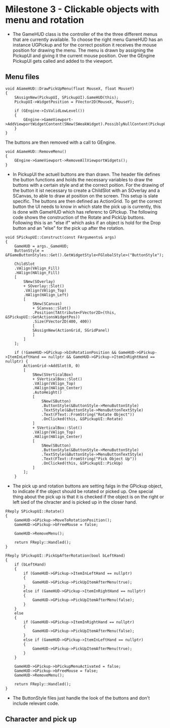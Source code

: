 # Milestone 3 - Clickable objects with menu and rotation

* The GameHUD class is the controller of the the three different menus that are currently available. To choose the right menu GameHUD has an instance UGPickup and for the correct position it receives the mouse position for drawing the menu. The menu is drawn by assigning the PickupUI and giving it the current mouse position. Over the GEngine PickupUI gets called and added to the viewport.  

## Menu files

```
void AGameHUD::DrawPickUpMenu(float MouseX, float MouseY)
{
	SAssignNew(PickupUI, SPickupUI).GameHUD(this);
	PickupUI->WidgetPosition = FVector2D(MouseX, MouseY);

	if (GEngine->IsValidLowLevel())
	{
		GEngine->GameViewport->AddViewportWidgetContent(SNew(SWeakWidget).PossiblyNullContent(PickupUI.ToSharedRef()));
	}
}
```  

The buttons are then removed with a call to GEngine.

```
void AGameHUD::RemoveMenu()
{
	GEngine->GameViewport->RemoveAllViewportWidgets();
}
```

* In PickupUI the actuell buttons are than drawn. The header file defines the button functions and holds the necessary variables to draw the buttons with a certain style and at the correct poition. For the drawing of the button it ist necessary to create a ChildSlot with an SOverlay and a SCanvas, to able to draw at position on the screen. This setup is slate specific. The buttons are then defined as ActionGrid. To get the correct button the UI needs to know in which state the pick up is currently, this is done with GameHUD which has referenc to GPickup. The following code shows the construction of the Rotate and PickUp buttons. Following this is an "else if" which asks if an object is hold for the Drop button and an "else" for the pick up after the rotation.

```
void SPickupUI::Construct(const FArguments& args)
{
	GameHUD = args._GameHUD;
	ButtonStyle = &FGameButtonStyles::Get().GetWidgetStyle<FGlobalStyle>("ButtonStyle");

	ChildSlot
	.VAlign(VAlign_Fill)
	.HAlign(HAlign_Fill)
	[
		SNew(SOverlay)
		+ SOverlay::Slot()
		.VAlign(VAlign_Top)
		.HAlign(HAlign_Left)
		[
			SNew(SCanvas)
			+ SCanvas::Slot()
			.Position(TAttribute<FVector2D>(this, &SPickupUI::GetActionsWidgetPos))
			.Size(FVector2D(400, 400))
			[
			SAssignNew(ActionGrid, SGridPanel)
			]
		]
	];

	if (!GameHUD->GPickup->bInRotationPosition && GameHUD->GPickup->ItemInLeftHand == nullptr && GameHUD->GPickup->ItemInRightHand == nullptr) {
		ActionGrid->AddSlot(0, 0)
		[
			SNew(SVerticalBox)
			+ SVerticalBox::Slot()
			.VAlign(VAlign_Top)
			.HAlign(HAlign_Center)
			.AutoHeight()
			[
				SNew(SButton)
				.ButtonStyle(&ButtonStyle->MenuButtonStyle)
				.TextStyle(&ButtonStyle->MenuButtonTextStyle)
				.Text(FText::FromString("Rotate Object"))
				.OnClicked(this, &SPickupUI::Rotate)
			]
			+ SVerticalBox::Slot()
			.VAlign(VAlign_Top)
			.HAlign(HAlign_Center)
			[
				SNew(SButton)
				.ButtonStyle(&ButtonStyle->MenuButtonStyle)
				.TextStyle(&ButtonStyle->MenuButtonTextStyle)
				.Text(FText::FromString("Pick Object Up"))
				.OnClicked(this, &SPickupUI::PickUp)
			]
		];
	}
```

* The pick up and rotation buttons are setting falgs in the GPickup object, to indicate if the object should be rotated or picked up. One special thing about the pick up is that it is checked if the object is on the right or left sied of the chracter and is picked up in the closer hand. 

```
FReply SPickupUI::Rotate()
{
	GameHUD->GPickup->MoveToRotationPosition();
	GameHUD->GPickup->bFreeMouse = false;

	GameHUD->RemoveMenu();

	return FReply::Handled();
}

FReply SPickupUI::PickUpAfterRotation(bool bLeftHand)
{
	if (bLeftHand)
	{
		if (GameHUD->GPickup->ItemInLeftHand == nullptr)
		{
			GameHUD->GPickup->PickUpItemAfterMenu(true);
		}
		else if (GameHUD->GPickup->ItemInRightHand == nullptr)
		{
			GameHUD->GPickup->PickUpItemAfterMenu(false);
		}
	}
	else
	{
		if (GameHUD->GPickup->ItemInRightHand == nullptr)
		{
			GameHUD->GPickup->PickUpItemAfterMenu(false);
		}
		else if (GameHUD->GPickup->ItemInLeftHand == nullptr)
		{
			GameHUD->GPickup->PickUpItemAfterMenu(true);
		}
	}

	GameHUD->GPickup->bPickupMenuActivated = false;
	GameHUD->GPickup->bFreeMouse = false;
	GameHUD->RemoveMenu();

	return FReply::Handled();
}
```

* The ButtonStyle files just handle the look of the buttons and don't include relevant code.

## Character and pick up
